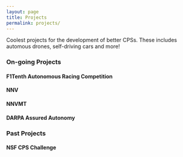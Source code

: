 ```yaml
---
layout: page
title: Projects
permalink: projects/
---
```


<div class="message">
  Coolest projects for the development of better CPSs. These includes automous drones, self-driving cars and more!
</div>

### On-going Projects

#### F1Tenth Autonomous Racing Competition

#### NNV

#### NNVMT

#### DARPA Assured Autonomy

### Past Projects

#### NSF CPS Challenge

